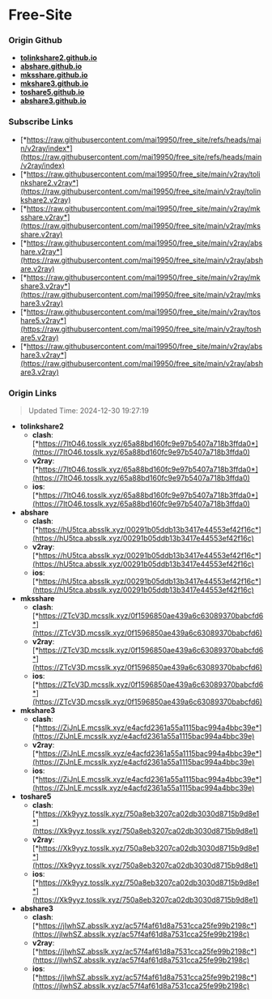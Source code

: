 # Free-Site

### Origin Github

- [**tolinkshare2.github.io**](https://github.com/tolinkshare2/tolinkshare2.github.io)
- [**abshare.github.io**](https://github.com/abshare/abshare.github.io)
- [**mksshare.github.io**](https://github.com/mksshare/mksshare.github.io)
- [**mkshare3.github.io**](https://github.com/mkshare3/mkshare3.github.io)
- [**toshare5.github.io**](https://github.com/toshare5/toshare5.github.io)
- [**abshare3.github.io**](https://github.com/abshare3/abshare3.github.io)

### Subscribe Links

- [*https://raw.githubusercontent.com/mai19950/free_site/refs/heads/main/v2ray/index*](https://raw.githubusercontent.com/mai19950/free_site/refs/heads/main/v2ray/index)
- [*https://raw.githubusercontent.com/mai19950/free_site/main/v2ray/tolinkshare2.v2ray*](https://raw.githubusercontent.com/mai19950/free_site/main/v2ray/tolinkshare2.v2ray)
- [*https://raw.githubusercontent.com/mai19950/free_site/main/v2ray/mksshare.v2ray*](https://raw.githubusercontent.com/mai19950/free_site/main/v2ray/mksshare.v2ray)
- [*https://raw.githubusercontent.com/mai19950/free_site/main/v2ray/abshare.v2ray*](https://raw.githubusercontent.com/mai19950/free_site/main/v2ray/abshare.v2ray)
- [*https://raw.githubusercontent.com/mai19950/free_site/main/v2ray/mkshare3.v2ray*](https://raw.githubusercontent.com/mai19950/free_site/main/v2ray/mkshare3.v2ray)
- [*https://raw.githubusercontent.com/mai19950/free_site/main/v2ray/toshare5.v2ray*](https://raw.githubusercontent.com/mai19950/free_site/main/v2ray/toshare5.v2ray)
- [*https://raw.githubusercontent.com/mai19950/free_site/main/v2ray/abshare3.v2ray*](https://raw.githubusercontent.com/mai19950/free_site/main/v2ray/abshare3.v2ray)

### Origin Links

> Updated Time: 2024-12-30 19:27:19

- **tolinkshare2**
  - **clash**: [*https://7ItO46.tosslk.xyz/65a88bd160fc9e97b5407a718b3ffda0*](https://7ItO46.tosslk.xyz/65a88bd160fc9e97b5407a718b3ffda0)
  - **v2ray**: [*https://7ItO46.tosslk.xyz/65a88bd160fc9e97b5407a718b3ffda0*](https://7ItO46.tosslk.xyz/65a88bd160fc9e97b5407a718b3ffda0)
  - **ios**: [*https://7ItO46.tosslk.xyz/65a88bd160fc9e97b5407a718b3ffda0*](https://7ItO46.tosslk.xyz/65a88bd160fc9e97b5407a718b3ffda0)
- **abshare**
  - **clash**: [*https://hU5tca.absslk.xyz/00291b05ddb13b3417e44553ef42f16c*](https://hU5tca.absslk.xyz/00291b05ddb13b3417e44553ef42f16c)
  - **v2ray**: [*https://hU5tca.absslk.xyz/00291b05ddb13b3417e44553ef42f16c*](https://hU5tca.absslk.xyz/00291b05ddb13b3417e44553ef42f16c)
  - **ios**: [*https://hU5tca.absslk.xyz/00291b05ddb13b3417e44553ef42f16c*](https://hU5tca.absslk.xyz/00291b05ddb13b3417e44553ef42f16c)
- **mksshare**
  - **clash**: [*https://ZTcV3D.mcsslk.xyz/0f1596850ae439a6c63089370babcfd6*](https://ZTcV3D.mcsslk.xyz/0f1596850ae439a6c63089370babcfd6)
  - **v2ray**: [*https://ZTcV3D.mcsslk.xyz/0f1596850ae439a6c63089370babcfd6*](https://ZTcV3D.mcsslk.xyz/0f1596850ae439a6c63089370babcfd6)
  - **ios**: [*https://ZTcV3D.mcsslk.xyz/0f1596850ae439a6c63089370babcfd6*](https://ZTcV3D.mcsslk.xyz/0f1596850ae439a6c63089370babcfd6)
- **mkshare3**
  - **clash**: [*https://ZiJnLE.mcsslk.xyz/e4acfd2361a55a1115bac994a4bbc39e*](https://ZiJnLE.mcsslk.xyz/e4acfd2361a55a1115bac994a4bbc39e)
  - **v2ray**: [*https://ZiJnLE.mcsslk.xyz/e4acfd2361a55a1115bac994a4bbc39e*](https://ZiJnLE.mcsslk.xyz/e4acfd2361a55a1115bac994a4bbc39e)
  - **ios**: [*https://ZiJnLE.mcsslk.xyz/e4acfd2361a55a1115bac994a4bbc39e*](https://ZiJnLE.mcsslk.xyz/e4acfd2361a55a1115bac994a4bbc39e)
- **toshare5**
  - **clash**: [*https://Xk9yyz.tosslk.xyz/750a8eb3207ca02db3030d8715b9d8e1*](https://Xk9yyz.tosslk.xyz/750a8eb3207ca02db3030d8715b9d8e1)
  - **v2ray**: [*https://Xk9yyz.tosslk.xyz/750a8eb3207ca02db3030d8715b9d8e1*](https://Xk9yyz.tosslk.xyz/750a8eb3207ca02db3030d8715b9d8e1)
  - **ios**: [*https://Xk9yyz.tosslk.xyz/750a8eb3207ca02db3030d8715b9d8e1*](https://Xk9yyz.tosslk.xyz/750a8eb3207ca02db3030d8715b9d8e1)
- **abshare3**
  - **clash**: [*https://jIwhSZ.absslk.xyz/ac57f4af61d8a7531cca25fe99b2198c*](https://jIwhSZ.absslk.xyz/ac57f4af61d8a7531cca25fe99b2198c)
  - **v2ray**: [*https://jIwhSZ.absslk.xyz/ac57f4af61d8a7531cca25fe99b2198c*](https://jIwhSZ.absslk.xyz/ac57f4af61d8a7531cca25fe99b2198c)
  - **ios**: [*https://jIwhSZ.absslk.xyz/ac57f4af61d8a7531cca25fe99b2198c*](https://jIwhSZ.absslk.xyz/ac57f4af61d8a7531cca25fe99b2198c)
